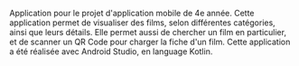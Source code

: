 Application pour le projet d'application mobile de 4e année.
Cette application permet de visualiser des films, selon différentes catégories, ainsi que leurs détails.
Elle permet aussi de chercher un film en particulier, et de scanner un QR Code pour charger la fiche d'un film.
Cette application a été réalisée avec Android Studio, en language Kotlin.